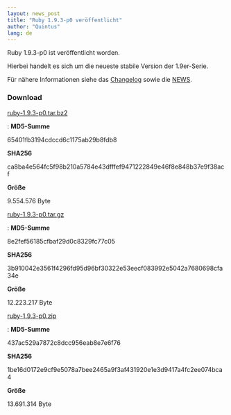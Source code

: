 ```yaml
---
layout: news_post
title: "Ruby 1.9.3-p0 veröffentlicht"
author: "Quintus"
lang: de
---
```


Ruby 1.9.3-p0 ist veröffentlicht worden.

Hierbei handelt es sich um die neueste stabile Version der 1.9er-Serie.

Für nähere Informationen siehe das [Changelog][1] sowie die [NEWS][2].

### Download

[ruby-1.9.3-p0.tar.bz2][3]

: **MD5-Summe**

  65401fb3194cdccd6c1175ab29b8fdb8

  **SHA256**

  ca8ba4e564fc5f98b210a5784e43dfffef9471222849e46f8e848b37e9f38acf

  **Größe**

  9\.554.576 Byte

[ruby-1.9.3-p0.tar.gz][4]

: **MD5-Summe**

  8e2fef56185cfbaf29d0c8329fc77c05

  **SHA256**

  3b910042e3561f4296fd95d96bf30322e53eecf083992e5042a7680698cfa34e

  **Größe**

  12\.223.217 Byte

[ruby-1.9.3-p0.zip][5]

: **MD5-Summe**

  437ac529a7872c8dcc956eab8e7e6f76

  **SHA256**

  1be16d0172e9cf9e5078a7bee2465a9f3af431920e1e3d9417a4fc2ee074bca4

  **Größe**

  13\.691.314 Byte



[1]: http://svn.ruby-lang.org/repos/ruby/tags/v1_9_3_0/ChangeLog
[2]: http://svn.ruby-lang.org/repos/ruby/tags/v1_9_3_0/NEWS
[3]: ftp://ftp.ruby-lang.org/pub/ruby/1.9/ruby-1.9.3-p0.tar.bz2
[4]: ftp://ftp.ruby-lang.org/pub/ruby/1.9/ruby-1.9.3-p0.tar.gz
[5]: ftp://ftp.ruby-lang.org/pub/ruby/1.9/ruby-1.9.3-p0.zip
